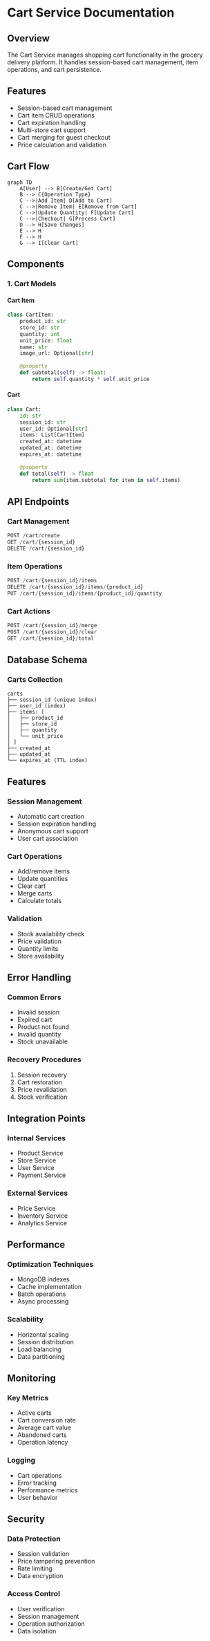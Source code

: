 # Cart Service Documentation

## Overview
The Cart Service manages shopping cart functionality in the grocery delivery platform. It handles session-based cart management, item operations, and cart persistence.

## Features
- Session-based cart management
- Cart item CRUD operations
- Cart expiration handling
- Multi-store cart support
- Cart merging for guest checkout
- Price calculation and validation

## Cart Flow
```mermaid
graph TD
    A[User] --> B[Create/Get Cart]
    B --> C{Operation Type}
    C -->|Add Item| D[Add to Cart]
    C -->|Remove Item| E[Remove from Cart]
    C -->|Update Quantity| F[Update Cart]
    C -->|Checkout| G[Process Cart]
    D --> H[Save Changes]
    E --> H
    F --> H
    G --> I[Clear Cart]
```

## Components

### 1. Cart Models

#### Cart Item
```python
class CartItem:
    product_id: str
    store_id: str
    quantity: int
    unit_price: float
    name: str
    image_url: Optional[str]
    
    @property
    def subtotal(self) -> float:
        return self.quantity * self.unit_price
```

#### Cart
```python
class Cart:
    id: str
    session_id: str
    user_id: Optional[str]
    items: List[CartItem]
    created_at: datetime
    updated_at: datetime
    expires_at: datetime
    
    @property
    def total(self) -> float
        return sum(item.subtotal for item in self.items)
```

## API Endpoints

### Cart Management
```python
POST /cart/create
GET /cart/{session_id}
DELETE /cart/{session_id}
```

### Item Operations
```python
POST /cart/{session_id}/items
DELETE /cart/{session_id}/items/{product_id}
PUT /cart/{session_id}/items/{product_id}/quantity
```

### Cart Actions
```python
POST /cart/{session_id}/merge
POST /cart/{session_id}/clear
GET /cart/{session_id}/total
```

## Database Schema

### Carts Collection
```
carts
├── session_id (unique index)
├── user_id (index)
├── items: [
│   ├── product_id
│   ├── store_id
│   ├── quantity
│   └── unit_price
│ ]
├── created_at
├── updated_at
└── expires_at (TTL index)
```

## Features

### Session Management
- Automatic cart creation
- Session expiration handling
- Anonymous cart support
- User cart association

### Cart Operations
- Add/remove items
- Update quantities
- Clear cart
- Merge carts
- Calculate totals

### Validation
- Stock availability check
- Price validation
- Quantity limits
- Store availability

## Error Handling

### Common Errors
- Invalid session
- Expired cart
- Product not found
- Invalid quantity
- Stock unavailable

### Recovery Procedures
1. Session recovery
2. Cart restoration
3. Price revalidation
4. Stock verification

## Integration Points

### Internal Services
- Product Service
- Store Service
- User Service
- Payment Service

### External Services
- Price Service
- Inventory Service
- Analytics Service

## Performance

### Optimization Techniques
- MongoDB indexes
- Cache implementation
- Batch operations
- Async processing

### Scalability
- Horizontal scaling
- Session distribution
- Load balancing
- Data partitioning

## Monitoring

### Key Metrics
- Active carts
- Cart conversion rate
- Average cart value
- Abandoned carts
- Operation latency

### Logging
- Cart operations
- Error tracking
- Performance metrics
- User behavior

## Security

### Data Protection
- Session validation
- Price tampering prevention
- Rate limiting
- Data encryption

### Access Control
- User verification
- Session management
- Operation authorization
- Data isolation 
